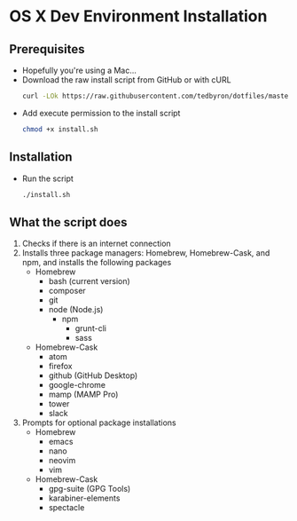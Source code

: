 # OS X Dev Environment Installation

## Prerequisites

-   Hopefully you're using a Mac...
-   Download the raw install script from GitHub or with cURL
    ```sh
    curl -LOk https://raw.githubusercontent.com/tedbyron/dotfiles/master/work/install.sh
    ```
-   Add execute permission to the install script
    ```sh
    chmod +x install.sh
    ```

## Installation

-   Run the script
    ```sh
    ./install.sh
    ```

## What the script does

1.  Checks if there is an internet connection
2.  Installs three package managers: Homebrew, Homebrew-Cask, and npm, and installs the following packages
    -   Homebrew
        -   bash (current version)
        -   composer
        -   git
        -   node (Node.js)
            -   npm
                -   grunt-cli
                -   sass
    -   Homebrew-Cask
        -   atom
        -   firefox
        -   github (GitHub Desktop)
        -   google-chrome
        -   mamp (MAMP Pro)
        -   tower
        -   slack
3. Prompts for optional package installations
    -   Homebrew
        -   emacs
        -   nano
        -   neovim
        -   vim
    -   Homebrew-Cask
        -   gpg-suite (GPG Tools)
        -   karabiner-elements
        -   spectacle
